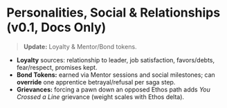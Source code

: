 # Personalities, Social & Relationships (v0.1, Docs Only)

> **Update:** Loyalty & Mentor/Bond tokens.

- **Loyalty** sources: relationship to leader, job satisfaction, favors/debts, fear/respect, promises kept.
- **Bond Tokens:** earned via Mentor sessions and social milestones; can **override** one apprentice betrayal/refusal per saga step.
- **Grievances:** forcing a pawn down an opposed Ethos path adds *You Crossed a Line* grievance (weight scales with Ethos delta).

